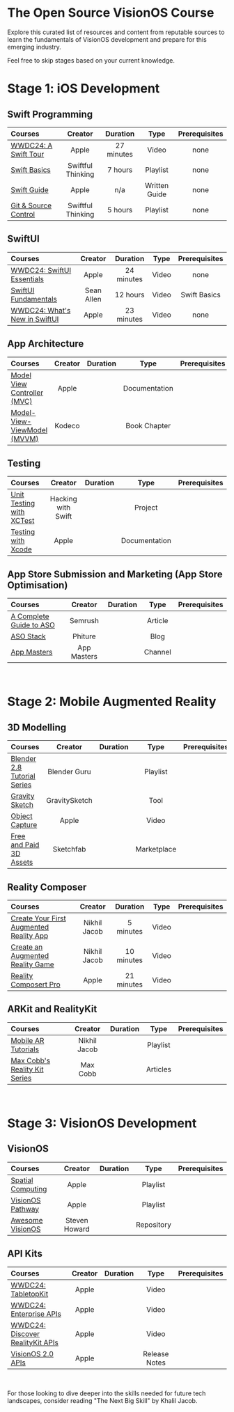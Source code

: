 # The Open Source VisionOS Course

Explore this curated list of resources and content from reputable sources to learn the fundamentals of VisionOS development and prepare for this emerging industry. 

Feel free to skip stages based on your current knowledge.
# Stage 1: iOS Development 
## Swift Programming
Courses | Creator | Duration | Type | Prerequisites
:-- | :--: | :--: | :--: | :--:
[WWDC24: A Swift Tour](https://www.youtube.com/watch?v=boiLzazJ9j4&t=127s) | Apple | 27 minutes | Video | none
[Swift Basics](https://www.youtube.com/playlist?list=PLwvDm4VfkdpiLvzZFJI6rVIBtdolrJBVB) | Swiftful Thinking | 7 hours | Playlist | none
[Swift Guide](https://developer.apple.com/swift/)| Apple | n/a | Written Guide | none
[Git & Source Control](https://www.youtube.com/playlist?list=PLwvDm4VfkdpiALKk34l9mUS2f4mdJPvXq) | Swiftful Thinking | 5 hours | Playlist | none

## SwiftUI
Courses | Creator | Duration | Type | Prerequisites
:-- | :--: | :--: | :--: | :--:
[WWDC24: SwiftUI Essentials](https://www.youtube.com/watch?v=HyQgpxX__-A) | Apple | 24 minutes | Video | none
[SwiftUI Fundamentals](https://www.youtube.com/watch?v=b1oC7sLIgpI) | Sean Allen | 12 hours | Video | Swift Basics
[WWDC24: What's New in SwiftUI](https://www.youtube.com/watch?v=CNMRV0F0w74) | Apple | 23 minutes | Video | none

## App Architecture
Courses | Creator | Duration | Type | Prerequisites
:-- | :--: | :--: | :--: | :--:
[Model View Controller (MVC)](https://developer.apple.com/library/archive/documentation/General/Conceptual/DevPedia-CocoaCore/MVC.html) | Apple |  | Documentation | 
[Model-View-ViewModel (MVVM)](https://www.kodeco.com/34-design-patterns-by-tutorials-mvvm) | Kodeco |  | Book Chapter |

## Testing
Courses | Creator | Duration | Type | Prerequisites
:-- | :--: | :--: | :--: | :--:
[Unit Testing with XCTest](https://www.hackingwithswift.com/read/39/overview) | Hacking with Swift |  | Project
[Testing with Xcode](https://developer.apple.com/library/archive/documentation/DeveloperTools/Conceptual/testing_with_xcode/chapters/01-introduction.html) | Apple |  | Documentation | 


## App Store Submission and Marketing (App Store Optimisation)
Courses | Creator | Duration | Type | Prerequisites
:-- | :--: | :--: | :--: | :--:
[A Complete Guide to ASO](https://www.semrush.com/blog/app-store-optimization/) | Semrush |  | Article | 
[ASO Stack](https://www.semrush.com/blog/app-store-optimization/) | Phiture |  | Blog | 
[App Masters](https://www.youtube.com/@AppMasters/videos) | App Masters |  | Channel | 
 <br>

# Stage 2: Mobile Augmented Reality
## 3D Modelling 
Courses | Creator | Duration | Type | Prerequisites
:-- | :--: | :--: | :--: | :--:
[Blender 2.8 Tutorial Series](https://www.youtube.com/playlist?list=PLjEaoINr3zgEq0u2MzVgAaHEBt--xLB6U) | Blender Guru |  | Playlist | 
[Gravity Sketch](https://www.gravitysketch.com/) | GravitySketch |  | Tool | 
[Object Capture](https://developer.apple.com/videos/play/wwdc2023/10191/) | Apple |  | Video | 
[Free and Paid 3D Assets](https://sketchfab.com/) | Sketchfab |  | Marketplace |  

## Reality Composer
Courses | Creator | Duration | Type | Prerequisites
:-- | :--: | :--: | :--: | :--:
[Create Your First Augmented Reality App](https://www.youtube.com/watch?v=M3sFcLUENOM&list=PLb0SG4T4tfPyQF-hMntGxaKqUJOKZQ2QX&index=5&ab_channel=NikhilJacob) | Nikhil Jacob | 5 minutes | Video | 
[Create an Augmented Reality Game](https://www.youtube.com/watch?v=w4ec6I4_l_c&list=PLb0SG4T4tfPyQF-hMntGxaKqUJOKZQ2QX&index=6&ab_channel=NikhilJacob) | Nikhil Jacob | 10 minutes | Video | 
[Reality Composert Pro](https://developer.apple.com/videos/play/wwdc2023/10083/) | Apple | 21 minutes | Video | 

## ARKit and RealityKit
Courses | Creator | Duration | Type | Prerequisites
:-- | :--: | :--: | :--: | :--:
[Mobile AR Tutorials](https://www.youtube.com/watch?v=jjCsI56XavI&list=PLb0SG4T4tfPyQF-hMntGxaKqUJOKZQ2QX&ab_channel=NikhilJacob) | Nikhil Jacob |  | Playlist | 
[Max Cobb's Reality Kit Series](https://maxxfrazer.medium.com/) | Max Cobb |  | Articles | 

 <br>

# Stage 3: VisionOS Development
## VisionOS
Courses | Creator | Duration | Type | Prerequisites
:-- | :--: | :--: | :--: | :--:
[Spatial Computing](https://www.youtube.com/playlist?list=PLjODKV8YBFHYA70y_Mrw1Sk2LErTjogpq) | Apple | | Playlist | 
[VisionOS Pathway](https://www.youtube.com/playlist?list=PLjODKV8YBFHYA70y_Mrw1Sk2LErTjogpq) | Apple | | Playlist | 
[Awesome VisionOS](https://github.com/stevenpaulhoward/awesome-visionos#youtube-tutorials) | Steven Howard |  | Repository | 

## API Kits
Courses | Creator | Duration | Type | Prerequisites
:-- | :--: | :--: | :--: | :--:
[WWDC24: TabletopKit](https://www.youtube.com/watch?v=miuHfTi27qw&t=306s&ab_channel=AppleDeveloper) | Apple | | Video | 
[WWDC24: Enterprise APIs](https://www.youtube.com/watch?v=LOYD9aQNuGM&ab_channel=AppleDeveloper) | Apple | | Video | 
[WWDC24: Discover RealityKit APIs](https://www.youtube.com/watch?v=sUZ_93aaZmw&t=242s&ab_channel=AppleDeveloper) | Apple | | Video | 
[VisionOS 2.0 APIs](https://developer.apple.com/visionos/) | Apple | | Release Notes |

<br>

For those looking to dive deeper into the skills needed for future tech landscapes, consider reading "The Next Big Skill" by Khalil Jacob.
